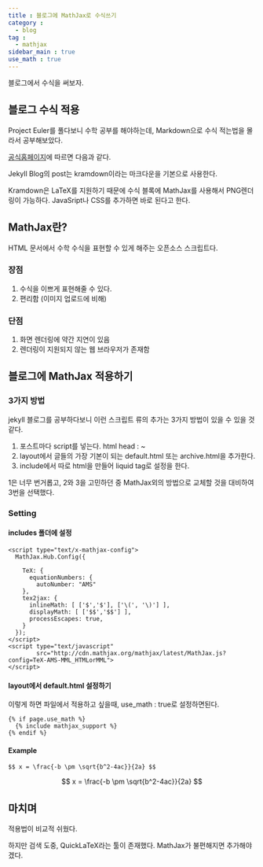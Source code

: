 ```yaml
---
title : 블로그에 MathJax로 수식쓰기
category :
  - blog
tag :
  - mathjax
sidebar_main : true
use_math : true
---
```


블로그에서 수식을 써보자.

## 블로그 수식 적용

Project Euler를 풀다보니 수학 공부를 해야하는데, Markdown으로 수식 적는법을 몰라서 공부해보았다.

[공식홈페이지](https://jekyllrb-ko.github.io/docs/extras/)에 따르면 다음과 같다.

Jekyll Blog의 post는 kramdown이라는 마크다운을 기본으로 사용한다.

Kramdown은 LaTeX를 지원하기 때문에 수식 블록에 MathJax를 사용해서 PNG렌더링이 가능하다. JavaSript나 CSS를 추가하면 바로 된다고 한다.

## MathJax란?

HTML 문서에서 수학 수식을 표현할 수 있게 해주는 오픈소스 스크립트다.

### 장점

1. 수식을 이쁘게 표현해줄 수 있다.
2. 편리함 (이미지 업로드에 비해)

### 단점

1. 화면 렌더링에 약간 지연이 있음
2. 렌더링이 지원되지 않는 웹 브라우저가 존재함

## 블로그에 MathJax 적용하기

### 3가지 방법

jekyll 블로그를 공부하다보니 이런 스크립트 류의 추가는 3가지 방법이 있을 수 있을 것 같다.

1. 포스트마다 script를 넣는다. html head : ~
2. layout에서 글들의 가장 기본이 되는 default.html 또는 archive.html을 추가한다.
3. include에서 따로 html을 만들어 liquid tag로 설정을 한다.

1은 너무 번거롭고, 2와 3을 고민하던 중 MathJax외의 방법으로 교체할 것을 대비하여 3번을 선택했다.

### Setting

#### includes 폴더에 설정

```shell
<script type="text/x-mathjax-config">
  MathJax.Hub.Config({

    TeX: {
      equationNumbers: {
        autoNumber: "AMS"
    },
    tex2jax: {
      inlineMath: [ ['$','$'], ['\(', '\)'] ],
      displayMath: [ ['$$','$$'] ],
      processEscapes: true,
    }
  });
</script>
<script type="text/javascript"
        src="http://cdn.mathjax.org/mathjax/latest/MathJax.js?config=TeX-AMS-MML_HTMLorMML">
</script>
```

#### layout에서 default.html 설정하기

이렇게 하면 파일에서 적용하고 싶을때, use_math : true로 설정하면된다.

```shell
{% if page.use_math %}
  {% include mathjax_support %}
{% endif %}
```

#### Example

```
$$ x = \frac{-b \pm \sqrt{b^2-4ac}}{2a} $$
```

$$ x = \frac{-b \pm \sqrt{b^2-4ac}}{2a} $$
## 마치며

적용법이 비교적 쉬웠다.

하지만 검색 도중, QuickLaTeX라는 툴이 존재했다.
MathJax가 불편해지면 추가해야겠다.
